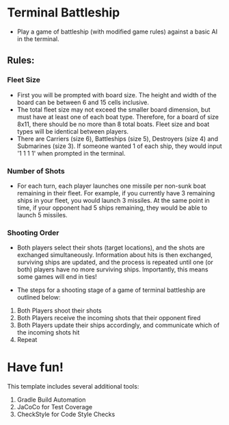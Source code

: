 # Terminal Battleship
- Play a game of battleship (with modified game rules) against a basic AI in the terminal.

## Rules:

### Fleet Size
- First you will be prompted with board size. The height and width of the board can be between 6 and 15 cells inclusive.
- The total fleet size may not exceed the smaller board dimension, but must have at least one of each boat type. Therefore, for a board of size 8x11, there should be no more than 8 total boats. Fleet size and boat types will be identical between players.
- There are Carriers (size 6), Battleships (size 5), Destroyers (size 4) and Submarines (size 3). If someone wanted 1 of each ship, they would input '1 1 1 1' when prompted in the terminal. 

### Number of Shots
- For each turn, each player launches one missile per non-sunk boat remaining in their fleet. For example, if you currently have 3 remaining ships in your fleet, you would launch 3 missiles. At the same point in time, if your opponent had 5 ships remaining, they would be able to launch 5 missiles.

### Shooting Order
- Both players select their shots (target locations), and the shots are exchanged simultaneously. Information about hits is then exchanged, surviving ships are updated, and the process is repeated until one (or both) players have no more surviving ships. Importantly, this means some games will end in ties!

- The steps for a shooting stage of a game of terminal battleship are outlined below:
1. Both Players shoot their shots
2. Both Players receive the incoming shots that their opponent fired
3. Both Players update their ships accordingly, and communicate which of the incoming shots hit
4. Repeat

# Have fun!

This template includes several additional tools:
1. Gradle Build Automation
1. JaCoCo for Test Coverage
1. CheckStyle for Code Style Checks
